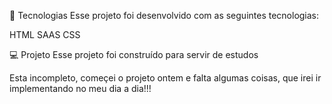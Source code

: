 
🚀 Tecnologias
Esse projeto foi desenvolvido com as seguintes tecnologias:

HTML
SAAS
CSS

💻 Projeto
Esse projeto foi construído para servir de estudos

Esta incompleto, começei o projeto ontem e falta algumas coisas, que irei ir implementando no meu dia a dia!!!

